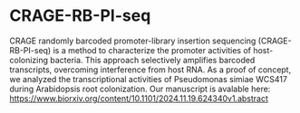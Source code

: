 # CRAGE-RB-PI-seq
CRAGE randomly barcoded promoter-library insertion sequencing (CRAGE-RB-PI-seq) is a method to characterize the promoter activities of host-colonizing bacteria. This approach selectively amplifies barcoded transcripts, overcoming interference from host RNA. As a proof of concept, we analyzed the transcriptional activities of Pseudomonas simiae WCS417 during Arabidopsis root colonization. Our manuscript is avalable here: https://www.biorxiv.org/content/10.1101/2024.11.19.624340v1.abstract
